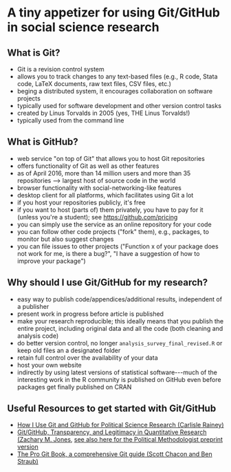 # A tiny appetizer for using Git/GitHub in social science research

## What is Git?

- Git is a revision control system
- allows you to track changes to any text-based files (e.g., R code, Stata code, LaTeX documents, raw text files, CSV files, etc.)
- beging a distributed system, it encourages collaboration on software projects
- typically used for software development and other version control tasks
- created by Linus Torvalds in 2005 (yes, THE Linus Torvalds!)
- typically used from the command line

## What is GitHub?

- web service "on top of Git" that allows you to host Git repositories
- offers functionality of Git as well as other features
- as of April 2016, more than 14 million users and more than 35 repositories --> largest host of source code in the world
- browser functionality with social-networking-like features
- desktop client for all platforms, which facilitates using Git a lot
- if you host your repositories publicly, it's free
- if you want to host (parts of) them privately, you have to pay for it (unless you're a student); see https://github.com/pricing
- you can simply use the service as an online repository for your code
- you can follow other code projects ("fork" them), e.g., packages, to monitor but also suggest changes
- you can file issues to other projects ("Function x of your package does not work for me, is there a bug?", "I have a suggestion of how to improve your package")


## Why should I use Git/GitHub for my research?

- easy way to publish code/appendices/additional results, independent of a publisher
- present work in progress before article is published
- make your research reproducible; this ideally means that you publish the entire project, including original data and all the code (both cleaning and analysis code)
- do better version control, no longer `analysis_survey_final_revised.R` or keep old files an a designated folder
- retain full control over the availability of your data
- host your own website
- indirectly by using latest versions of statistical software---much of the interesting work in the R community is published on GitHub even before packages get finally published on CRAN


## Useful Resources to get started with Git/GitHub

- [How I Use Git and GitHub for Political Science Research (Carlisle Rainey)](https://github.com/carlislerainey/git-for-political-science/blob/master/git.md)
- [Git/GitHub, Transparency, and Legitimacy in Quantitative Research (Zachary M. Jones](http://zmjones.com/git/), [see also here for the Political Methodologist preprint version](http://zmjones.com/static/papers/git_tpm.pdf)
- [The Pro Git Book, a comprehensive Git guide (Scott Chacon and Ben Straub)](https://git-scm.com/book/en/v2)
